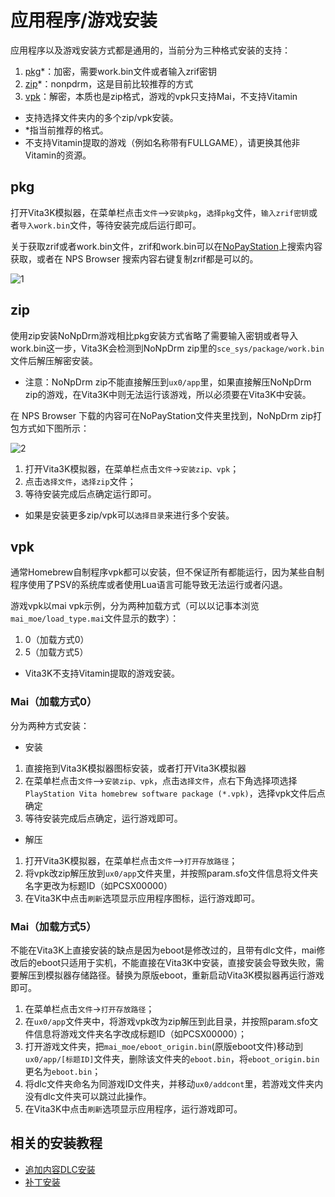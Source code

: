 # 应用程序/游戏安装
应用程序以及游戏安装方式都是通用的，当前分为三种格式安装的支持：
1. [pkg](http://croden1999.github.io/Vita3K-quick-guide/README_APP#pkg)*：加密，需要work.bin文件或者输入zrif密钥
2. [zip](http://croden1999.github.io/Vita3K-quick-guide/README_APP#zip)*：nonpdrm，这是目前比较推荐的方式
3. [vpk](http://croden1999.github.io/Vita3K-quick-guide/README_APP#vpk)：解密，本质也是zip格式，游戏的vpk只支持Mai，不支持Vitamin

- 支持选择文件夹内的多个zip/vpk安装。
- *指当前推荐的格式。
- 不支持Vitamin提取的游戏（例如名称带有FULLGAME），请更换其他非Vitamin的资源。

## pkg

打开Vita3K模拟器，在菜单栏点击`文件`—>`安装pkg`，`选择pkg`文件，`输入zrif密钥`或者`导入work.bin`文件，等待安装完成后运行即可。

关于获取zrif或者work.bin文件，zrif和work.bin可以在[NoPayStation](https://nopaystation.com)上搜索内容获取，或者在 NPS Browser 搜索内容右键复制zrif都是可以的。

![1](https://user-images.githubusercontent.com/61804715/131707016-03ff7df3-4891-4bec-8398-3311c88398f7.png)

## zip
使用zip安装NoNpDrm游戏相比pkg安装方式省略了需要输入密钥或者导入work.bin这一步，Vita3K会检测到NoNpDrm zip里的`sce_sys/package/work.bin`文件后解压解密安装。
- 注意：NoNpDrm zip不能直接解压到`ux0/app`里，如果直接解压NoNpDrm zip的游戏，在Vita3K中则无法运行该游戏，所以必须要在Vita3K中安装。

在 NPS Browser 下载的内容可在NoPayStation文件夹里找到，NoNpDrm zip打包方式如下图所示：

![2](https://user-images.githubusercontent.com/61804715/188533955-393d4953-5da9-4956-a49a-35a42eec4bbd.png)

1. 打开Vita3K模拟器，在菜单栏点击`文件`->`安装zip、vpk`；
2. 点击`选择文件`，`选择zip`文件；
3. 等待安装完成后点确定运行即可。

- 如果是安装更多zip/vpk可以`选择目录`来进行多个安装。

## vpk
通常Homebrew自制程序vpk都可以安装，但不保证所有都能运行，因为某些自制程序使用了PSV的系统库或者使用Lua语言可能导致无法运行或者闪退。

游戏vpk以mai vpk示例，分为两种加载方式（可以以记事本浏览`mai_moe/load_type.mai`文件显示的数字）：
1. 0（加载方式0）
2. 5（加载方式5）

- Vita3K不支持Vitamin提取的游戏安装。

### Mai（加载方式0）
分为两种方式安装：
- 安装
1. 直接拖到Vita3K模拟器图标安装，或者打开Vita3K模拟器
2. 在菜单栏点击`文件`—>`安装zip、vpk`，点击`选择文件`，点右下角选择项选择`PlayStation Vita homebrew software package (*.vpk)`，选择vpk文件后点确定
3. 等待安装完成后点确定，运行游戏即可。

- 解压
1. 打开Vita3K模拟器，在菜单栏点击`文件`—>`打开存放路径`；
2. 将vpk改zip解压放到`ux0/app`文件夹里，并按照param.sfo文件信息将文件夹名字更改为标题ID（如PCSX00000）
3. 在Vita3K中点击`刷新`选项显示应用程序图标，运行游戏即可。

### Mai（加载方式5）
不能在Vita3K上直接安装的缺点是因为eboot是修改过的，且带有dlc文件，mai修改后的eboot只适用于实机，不能直接在Vita3K中安装，直接安装会导致失败，需要解压到模拟器存储路径。替换为原版eboot，重新启动Vita3K模拟器再运行游戏即可。
1. 在菜单栏点击`文件`->`打开存放路径`；
2. 在`ux0/app`文件夹中，将游戏vpk改为zip解压到此目录，并按照param.sfo文件信息将游戏文件夹名字改成标题ID（如PCSX00000）；
3. 打开游戏文件夹，把`mai_moe/eboot_origin.bin`(原版eboot文件)移动到`ux0/app/[标题ID]`文件夹，删除该文件夹的`eboot.bin`，将`eboot_origin.bin`更名为`eboot.bin`；
4. 将dlc文件夹命名为同游戏ID文件夹，并移动`ux0/addcont`里，若游戏文件夹内没有dlc文件夹可以跳过此操作。
5. 在Vita3K中点击`刷新`选项显示应用程序，运行游戏即可。

## 相关的安装教程
- [追加内容DLC安装](http://croden1999.github.io/Vita3K-quick-guide/README_ADDCONT)
- [补丁安装](http://croden1999.github.io/Vita3K-quick-guide/README_PATCH)
